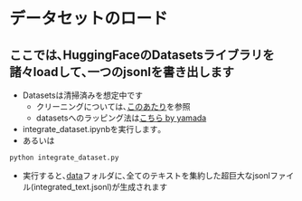 # データセットのロード
## ここでは､HuggingFaceのDatasetsライブラリを諸々loadして､一つのjsonlを書き出します
- Datasetsは清掃済みを想定中です
    - クリーニングについては､[このあたり](https://note.com/kan_hatakeyama/n/n331bda7d77c1)を参照
    - datasetsへのラッピング法は[こちら by yamada](https://colab.research.google.com/drive/11rl9Wie22JVIB5bjj3W6bnygfWFlNijW?usp=sharing)
- integrate_dataset.ipynbを実行します｡
- あるいは
~~~
python integrate_dataset.py
~~~

- 実行すると､[data](../../data)フォルダに､全てのテキストを集約した超巨大なjsonlファイル(integrated_text.jsonl)が生成されます
